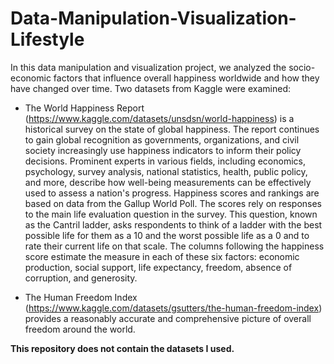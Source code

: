 # Data-Manipulation-Visualization-Lifestyle
In this data manipulation and visualization project, we analyzed the socio-economic factors that influence overall happiness worldwide and how they have changed over time. Two datasets from Kaggle were examined:

- The World Happiness Report (https://www.kaggle.com/datasets/unsdsn/world-happiness) is a historical survey on the state of global happiness. The report continues to gain global recognition as governments, organizations, and civil society increasingly use happiness indicators to inform their policy decisions. Prominent experts in various fields, including economics, psychology, survey analysis, national statistics, health, public policy, and more, describe how well-being measurements can be effectively used to assess a nation's progress. Happiness scores and rankings are based on data from the Gallup World Poll. The scores rely on responses to the main life evaluation question in the survey. This question, known as the Cantril ladder, asks respondents to think of a ladder with the best possible life for them as a 10 and the worst possible life as a 0 and to rate their current life on that scale. The columns following the happiness score estimate the measure in each of these six factors: economic production, social support, life expectancy, freedom, absence of corruption, and generosity.

- The Human Freedom Index (https://www.kaggle.com/datasets/gsutters/the-human-freedom-index) provides a reasonably accurate and comprehensive picture of overall freedom around the world.

**This repository does not contain the datasets I used.**
